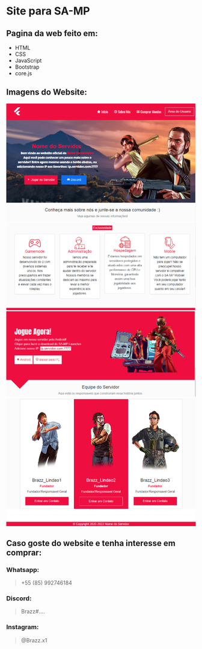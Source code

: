 # Site para SA-MP

## Pagina da web feito em:
- HTML
- CSS
- JavaScript
- Bootstrap
- core.js

## Imagens do Website:
![Imagem 1](/imagens-demostrativas/Screenshot_70.png)
![Imagem 2](/imagens-demostrativas/Screenshot_71.png)
![Imagem 3](/imagens-demostrativas/Screenshot_72.png)
![Imagem 4](/imagens-demostrativas/Screenshot_73.png)
![Imagem 5](/imagens-demostrativas/Screenshot_74.png)

## Caso goste do website e tenha interesse em comprar:
### Whatsapp:
> +55 (85) 992746184
### Discord:
> Brazz#....
### Instagram:
> @Brazz.x1
